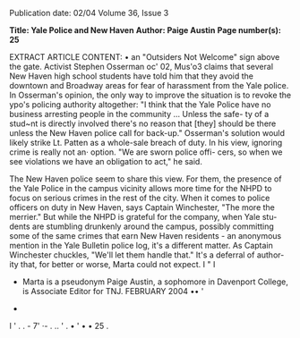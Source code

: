 Publication date: 02/04
Volume 36, Issue 3

**Title: Yale Police and New Haven**
**Author: Paige Austin**
**Page number(s): 25**

EXTRACT ARTICLE CONTENT:
• 
an "Outsiders Not Welcome" sign above 
the gate. Activist Stephen Osserman oc' 02, 
Mus'o3 claims that several New Haven high 
school students have told him that they 
avoid the downtown and Broadway areas 
for fear of harassment from the Yale police. 
In Osserman's opinion, the only way to 
improve the situation is to revoke the ypo's 
policing authority altogether: "I think that 
the Yale Police have no business arresting 
people in the community ... Unless the safe-
ty of a stud~nt is directly involved there's 
no reason that [they] should be there unless 
the New Haven police call for back-up." 
Osserman's solution would likely 
strike Lt. Patten as a whole-sale breach of 
duty. In his view, ignoring crime is really 
not an· option. "We are sworn police offi-
cers, so when we see violations we have an 
obligation to act," he said. 

The New Haven police seem to share 
this view. For them, the presence of the 
Yale Police in the campus vicinity allows 
more time for the NHPD to focus on serious 
crimes in the rest of the city. When it 
comes to police officers on duty in New 
Haven, says Captain Winchester, "The 
more the merrier." But while the NHPD is 
grateful for the company, when Yale stu-
dents are stumbling drunkenly around the 
campus, possibly committing some of the 
same crimes that earn New Haven residents -
an anonymous mention in the Yale Bulletin 
police log, it's a different matter. As 
Captain Winchester chuckles, "We'll let 
them handle that." It's a deferral of author-
ity that, for better or worse, Marta could 
not expect. 
I " I 
* Marta is a pseudonym 
Paige Austin, 
a sophomore in Davenport College, 
is Associate Editor for TNJ. 
FEBRUARY 2004 
•• 
' 
-
I 
' . . -
7' 
·-
. .. 
' . 
• ' 
• • 
25 
.